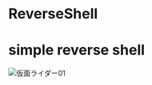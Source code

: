 # ReverseShell
# simple reverse shell
![仮面ライダー01](https://github.com/AlectoSystem/ReverseShell/assets/128353161/1cdf5969-c02c-4e38-a0eb-5417ddda7feb)
